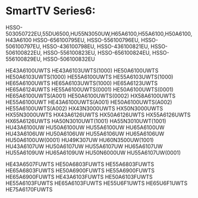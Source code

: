 # SmartTV Series6:
HSSO-503050722EU,55DU6500,HU55N3050UW,H65A6100,H55A6100,H50A6100,H43A6100
HSSO-656100795EU, HSSO-556100796EU, HSSO-506100797EU, HSSO-436100798EU, HSSO-436100821EU, HSSO-506100822EU, HSSO-556100823EU, HSSO-656100824EU, HSSO-556100829EU, HSSO-506100832EU

HE43A6100UWTS HE43A6103UWTS(1000) HE50A6100UWTS HE50A6103UWTS(1000) HE55A6100UWTS HE55A6103UWTS(1000) HE65A6100UWTS HE65A6103UWTS(1000) HE65A6123UWTS HE65A6124UWTS HE55A6100UWTS(0001) HE50A6100UWTS(0001) HE65A6100UWTS(A001) HE50A6100UWTS(0002) HX58A6100UWTS HE55A6100UWT HE43A6100UWTS(A001) HE50A6100UWTS(A002) HE55A6100UWTS(A002) HX43N3000UWTS HX50N3000UWTS HX55N3000UWTS HX43A6126UWTS HX50A6126UWTS HX55A6126UWTS HX65A6126UWTS HA50N3010UWT(1001) HA55N3010UWT(1001) HU43A6100UW HU50A6100UW HU55A6100UW HU65A6100UW HU43A6106UW HU50A6106UW HU55A6106UW HU65A6106UW HU50A6100UW(0001) HU49K307UW HU60N3500UW(1001) HU43A6107UW HU50A6107UW HU55A6107UW HU65A6107UW HU55A6109UW HU65A6109UW HU50N6000UW HU55A6107UW(0001)

HE43A6507FUWTS HE50A6803FUWTS HE55A6803FUWTS HE65A6803FUWTS HE50A6900FUWTS HE55A6900FUWTS HE65A6900FUWTS HE43A6103FUWTS HE50A6103FUWTS HE55A6103FUWTS HE65A6103FUWTS HE55U6F1UWTS HE65U6F1UWTS HE75A6170FUWTS
